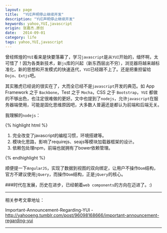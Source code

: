 ```yaml
---
layout: page
title:  "YUI声明停止继续开发"
description: "YUI声明停止继续开发"
keywords: yahoo,YUI,javascript
origin: 张嘉杰.原创
date:   2014-09-01
category: life
tags: yahoo,YUI,javascript
---
```

曾经辉煌的`YUI`看来是快要落幕了，学习`javascript`是从`YUI`开始的，缅怀啊，太可惜了！因为各类新技术，新`js`库的兴起（新东西层出不穷），浏览器将越来越标准化，新的思想和开发模式的快速迭代，`YUI`已经跟不上了。还是把重担留给`Dojo`、`Extjs`吧。  
<!--more-->
其实雅虎已经说的很实在了，大而全已经不是`javascript`开发的典范。如 App Framework 之于 `Backbone`，Test 之于 `Mocha`，CSS 之于 `Bootstrap`，`YUI` 都做的不够出色，也注定很难做的更好。文中也提到了`nodejs`，允许`javascript`在服务器端使用，可能是固化思维原因吧，大多数人普遍还是都认为前端和后端无关。  

我理解的`nodejs`：

{% highlight html %}

1. 完全改变了javascript的编程习惯，环境搭建等。  
2. 模块化思路，影响了requirejs、seajs等模块加载器框架的设计。  
3. 依赖包处理npm，前端也就拥有了bower依赖管理。

{% endhighlight %}

顺便提一下`AngularJS`，实现了数据到视图的双向绑定，让用户不操作`Dom`结构，官方不建议使用`jQuery`，而操作`Dom`结构，正是`jQuery`的核心。

###时代在发展，历史在进步，已经朝着`web components`的方向在迈进了。:)

-----------------------

相关参考文章地址：

Important-Announcement-Regarding-YUI - <http://yahooeng.tumblr.com/post/96098168666/important-announcement-regarding-yui>  

-----------------------